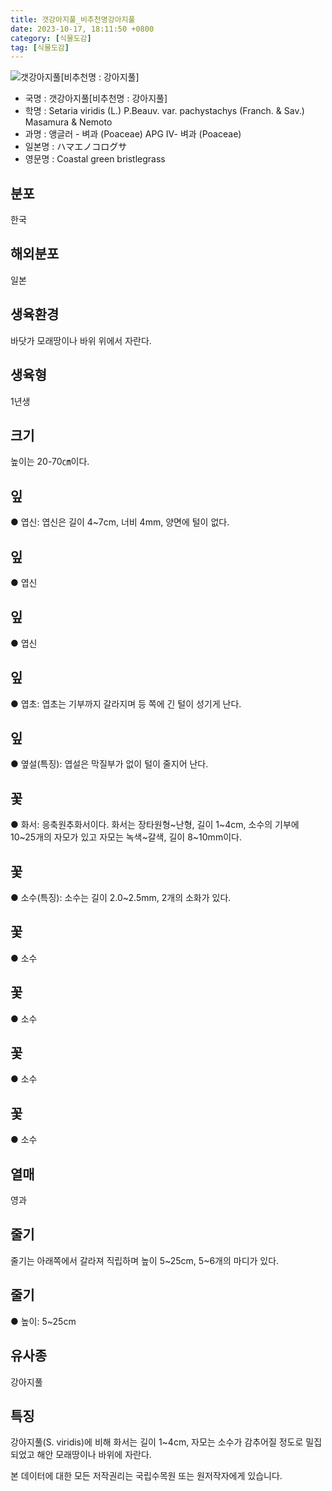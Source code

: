 ```yaml
---
title: 갯강아지풀_비추천명강아지풀
date: 2023-10-17, 18:11:50 +0800
category: [식물도감]
tag: [식물도감]
---
```




![갯강아지풀[비추천명 : 강아지풀]](http://www.nature.go.kr/fileUpload/plants/basic/Gramineae/Setaria/14733/14733_1_th2.jpg)
- 국명 : 갯강아지풀[비추천명 : 강아지풀]
- 학명 : Setaria viridis (L.) P.Beauv. var. pachystachys (Franch. & Sav.) Masamura & Nemoto
- 과명 : 앵글러 - 벼과 (Poaceae) APG Ⅳ- 벼과 (Poaceae)
- 일본명 : ハマエノコログサ
- 영문명 : Coastal green bristlegrass


## 분포
한국
## 해외분포
일본
## 생육환경
바닷가 모래땅이나 바위 위에서 자란다.
## 생육형
1년생
## 크기
높이는 20-70㎝이다.
## 잎
● 엽신: 엽신은 길이 4~7cm, 너비 4mm, 양면에 털이 없다.
## 잎
● 엽신
## 잎
● 엽신
## 잎
● 엽초: 엽초는 기부까지 갈라지며 등 쪽에 긴 털이 성기게 난다.
## 잎
● 옆설(특징): 엽설은 막질부가 없이 털이 줄지어 난다.
## 꽃
● 화서: 응축원추화서이다. 화서는 장타원형~난형, 길이 1~4cm, 소수의 기부에 10~25개의 자모가 있고 자모는 녹색~갈색, 길이 8~10mm이다.
## 꽃
● 소수(특징): 소수는 길이 2.0~2.5mm, 2개의 소화가 있다.
## 꽃
● 소수
## 꽃
● 소수
## 꽃
● 소수
## 꽃
● 소수
## 열매
영과
## 줄기
줄기는 아래쪽에서 갈라져 직립하며 높이 5~25cm, 5~6개의 마디가 있다.
## 줄기
● 높이: 5~25cm
## 유사종
강아지풀
## 특징
강아지풀(S. viridis)에 비해 화서는 길이 1~4cm, 자모는 소수가 감추어질 정도로 밀집되었고 해안 모래땅이나 바위에 자란다.






본 데이터에 대한 모든 저작권리는 국립수목원 또는 원저작자에게 있습니다.
